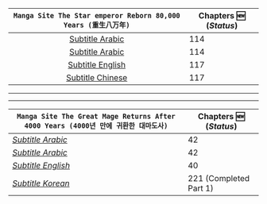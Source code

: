 <link rel="dns-prefetch" href="//fonts.gstatic.com">
<link href="https://fonts.googleapis.com/css?family=Nunito" rel="stylesheet" type="text/css">


| **``Manga Site The Star emperor Reborn 80,000 Years (重生八万年)``** | Chapters :new: (_Status_) |
|-------|------|
|<center>[Subtitle Arabic](https://www.azoramanga.com/manga/the-star-emperor/)</center> | 114 |
|<center>[Subtitle Arabic](https://mangakm.com/manga/the-star-emperor/)</center> | 114 |
|<center>[Subtitle English](https://mangabob.com/manga/reborn-80000-years/)</center> | 117 |
|<center>[Subtitle Chinese](https://www.ohmanhua.com/13410/)</center> | 117 |
---
---
| **``Manga Site The Great Mage Returns After 4000 Years (4000년 만에 귀환한 대마도사)``** | Chapters :new: (_Status_) |
|------|-----|
|_[Subtitle Arabic](https://www.azoramanga.com/manga/the-great-mage-returns-after-4000-years/)_ | 42 |
|_[Subtitle Arabic](https://mangalek.com/manga/the-great-mage-returns-after-4000-years/)_ | 42 |
|_[Subtitle English](https://toonily.net/manga/the-great-mage-returns-after-4000-years/)_ | 40 |
|_[Subtitle Korean](https://page.kakao.com/home?seriesId=50621874&page=1)_ | 221 (Completed Part 1) |

<!--[Subtitle Korean](https://namu.wiki/w/4000%EB%85%84%20%EB%A7%8C%EC%97%90%20%EA%B7%80%ED%99%98%ED%95%9C%20%EB%8C%80%EB%A7%88%EB%8F%84%EC%82%AC)-->
